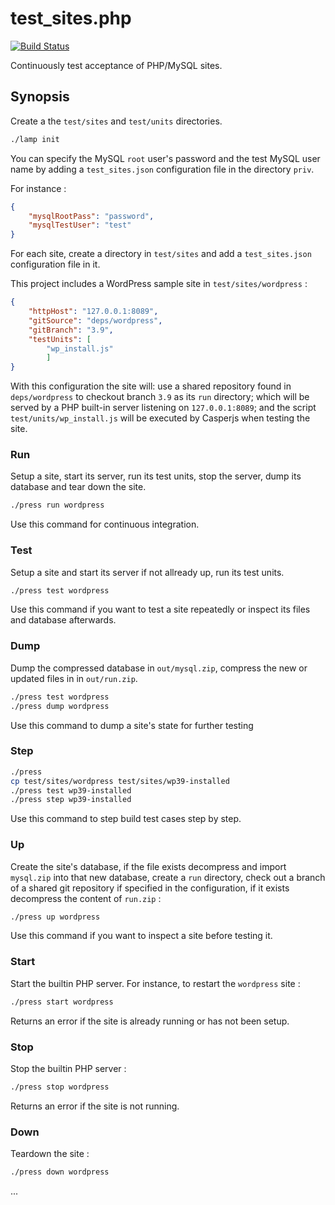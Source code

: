 test_sites.php
===
[![Build Status](https://travis-ci.org/unframed/test_sites.php.svg?branch=master)](https://travis-ci.org/unframed/test_sites.php)

Continuously test acceptance of PHP/MySQL sites.

Synopsis
---
Create a the `test/sites` and `test/units` directories.

~~~bash
./lamp init
~~~

You can specify the MySQL `root` user's password and the test MySQL user name by adding a `test_sites.json` configuration file in the directory `priv`.

For instance :

~~~json
{
    "mysqlRootPass": "password",
    "mysqlTestUser": "test"
}
~~~

For each site, create a directory in `test/sites` and add a  `test_sites.json` configuration file in it.

This project includes a WordPress sample site in `test/sites/wordpress` :

~~~json
{
    "httpHost": "127.0.0.1:8089",
    "gitSource": "deps/wordpress",
    "gitBranch": "3.9",
    "testUnits": [
        "wp_install.js"
        ]
}
~~~

With this configuration the site will: use a shared repository found in `deps/wordpress` to checkout branch `3.9` as its `run` directory; which will be served by a PHP built-in server listening on `127.0.0.1:8089`; and the script `test/units/wp_install.js` will be executed by Casperjs when testing the site.

### Run

Setup a site, start its server, run its test units, stop the server, dump its database and tear down the site.

~~~bash
./press run wordpress
~~~

Use this command for continuous integration.

### Test

Setup a site and start its server if not allready up, run its test units.

~~~bash
./press test wordpress
~~~

Use this command if you want to test a site repeatedly or inspect its files and database afterwards.

### Dump

Dump the compressed database in `out/mysql.zip`, compress the new or updated files in in `out/run.zip`.

~~~bash
./press test wordpress
./press dump wordpress
~~~

Use this command to dump a site's state for further testing

### Step

~~~bash
./press
cp test/sites/wordpress test/sites/wp39-installed
./press test wp39-installed
./press step wp39-installed
~~~

Use this command to step build test cases step by step.

### Up

Create the site's database, if the file exists decompress and import `mysql.zip` into that new database, create a `run` directory, check out a branch of a shared git repository if specified in the configuration, if it exists decompress the content of `run.zip` :

~~~bash
./press up wordpress
~~~

Use this command if you want to inspect a site before testing it.

### Start

Start the builtin PHP server. For instance, to restart the `wordpress` site :

~~~bash
./press start wordpress
~~~

Returns an error if the site is already running or has not been setup.

### Stop

Stop the builtin PHP server :

~~~bash
./press stop wordpress
~~~

Returns an error if the site is not running.

### Down

Teardown the site :

~~~bash
./press down wordpress
~~~

...
